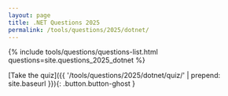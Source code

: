 ```yaml
---
layout: page
title: .NET Questions 2025
permalink: /tools/questions/2025/dotnet/
---
```


{% include tools/questions/questions-list.html questions=site.questions_2025_dotnet %}

[Take the quiz]({{ '/tools/questions/2025/dotnet/quiz/'  | prepend: site.baseurl }}){: .button.button-ghost }
